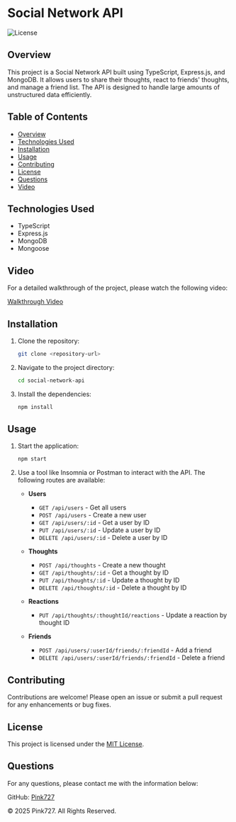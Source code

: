 
# Social Network API

![License](https://img.shields.io/badge/license-MIT-blue.svg)

## Overview

This project is a Social Network API built using TypeScript, Express.js, and MongoDB. It allows users to share their thoughts, react to friends' thoughts, and manage a friend list. The API is designed to handle large amounts of unstructured data efficiently.


## Table of Contents

- [Overview](#overview)
- [Technologies Used](#technologies-used)
- [Installation](#installation)
- [Usage](#usage)
- [Contributing](#contributing)
- [License](#license)
- [Questions](#questions)
- [Video](#video)


## Technologies Used

- TypeScript
- Express.js
- MongoDB
- Mongoose


## Video

For a detailed walkthrough of the project, please watch the following video:

[Walkthrough Video](https://youtu.be/5CqB7W2NgWQ)


## Installation

1. Clone the repository:
   ```sh
   git clone <repository-url>
   ```
2. Navigate to the project directory:
   ```sh
   cd social-network-api
   ```
3. Install the dependencies:
   ```sh
   npm install
   ```

## Usage

1. Start the application:
   ```sh
   npm start
   ```
2. Use a tool like Insomnia or Postman to interact with the API. The following routes are available:

   - **Users**
   
     - `GET /api/users` - Get all users
     - `POST /api/users` - Create a new user
     - `GET /api/users/:id` - Get a user by ID
     - `PUT /api/users/:id` - Update a user by ID
     - `DELETE /api/users/:id` - Delete a user by ID

   - **Thoughts**
     - `POST /api/thoughts` - Create a new thought
     - `GET /api/thoughts/:id` - Get a thought by ID
     - `PUT /api/thoughts/:id` - Update a thought by ID
     - `DELETE /api/thoughts/:id` - Delete a thought by ID

   - **Reactions**
     - `PUT /api/thoughts/:thoughtId/reactions` - Update a reaction by thought ID


   - **Friends**
      - `POST /api/users/:userId/friends/:friendId` - Add a friend
      - `DELETE /api/users/:userId/friends/:friendId` - Delete a friend


## Contributing

Contributions are welcome! Please open an issue or submit a pull request for any enhancements or bug fixes.

## License

This project is licensed under the [MIT License](https://opensource.org/licenses/MIT).

## Questions

For any questions, please contact me with the information below:

GitHub: [Pink727](https://github.com/Pink727)

© 2025 Pink727. All Rights Reserved.

